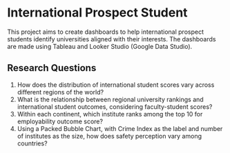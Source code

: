 # International Prospect Student

This project aims to create dashboards to help international prospect students identify universities aligned with their interests. The dashboards are made using Tableau and Looker Studio (Google Data Studio).

## Research Questions
1. How does the distribution of international student scores vary across different regions of the world?
2. What is the relationship between regional university rankings and international student outcomes, considering faculty-student scores?
3. Within each continent, which institute ranks among the top 10 for employability outcome score?
4. Using a Packed Bubble Chart, with Crime Index as the label and number of institutes as the size, how does safety perception vary among countries?
